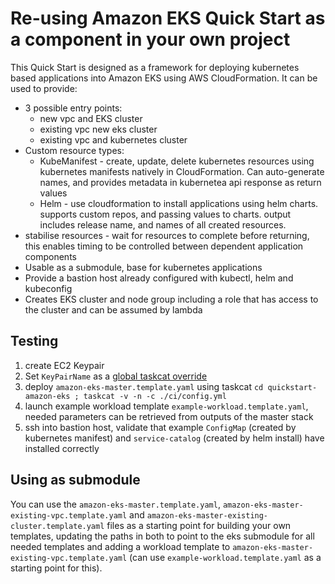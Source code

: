 # Re-using Amazon EKS Quick Start as a component in your own project

This Quick Start is designed as a framework for deploying kubernetes based applications into Amazon EKS using AWS 
CloudFormation. It can be used to provide:

* 3 possible entry points: 
  * new vpc and EKS cluster
  * existing vpc new eks cluster
  * existing vpc and kubernetes cluster
* Custom resource types:
  * KubeManifest - create, update, delete kubernetes resources using kubernetes manifests natively in CloudFormation. 
  Can auto-generate names, and provides metadata in kubernetea api response as return values
  * Helm - use cloudformation to install applications using helm charts. supports custom repos, and passing values to 
  charts. output includes release name, and names of all created resources.
* stabilise resources - wait for resources to complete before returning, this enables timing to be controlled between 
dependent application components
* Usable as a submodule, base for kubernetes applications
* Provide a bastion host already configured with kubectl, helm and kubeconfig
* Creates EKS cluster and node group including a role that has access to the cluster and can be assumed by lambda

## Testing

1. create EC2 Keypair
1. Set `KeyPairName` as a [global taskcat override](https://aws-quickstart.github.io/input-files.html#parm-override)
1. deploy `amazon-eks-master.template.yaml` using taskcat `cd quickstart-amazon-eks ; taskcat -v -n -c ./ci/config.yml`
1. launch example workload template `example-workload.template.yaml`, needed parameters can be retrieved from outputs of 
the master stack
1. ssh into bastion host, validate that example `ConfigMap` (created by kubernetes manifest) and 
`service-catalog` (created by helm install) have installed correctly
 
## Using as submodule

You can use the `amazon-eks-master.template.yaml`, `amazon-eks-master-existing-vpc.template.yaml` and 
`amazon-eks-master-existing-cluster.template.yaml` files as a starting point for building your own templates, updating the 
paths in both to point to the eks submodule for all needed templates and adding a workload template to 
`amazon-eks-master-existing-vpc.template.yaml` (can use `example-workload.template.yaml` as a starting point for this).
